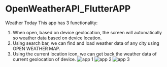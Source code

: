 # OpenWeatherAPI_FlutterAPP
Weather Today
This app has 3 functionality:
1. When open, based on device geolocation, the screen will automatically so weather data based on device location.
2. Using search bar, we can find and load weather data of any city using OPEN WEATHER MAP.
3. Using the current location icon, we can get back the weather data of current geolocation of device.
![app 1](https://github.com/Elma17/OpenWeatherAPI_FlutterAPP/assets/114817868/44f78646-8904-4d18-8d79-77855089e23f)
![app 2](https://github.com/Elma17/OpenWeatherAPI_FlutterAPP/assets/114817868/d32e7230-0315-4ef3-bb1f-267281bc9a11)
![app 3](https://github.com/Elma17/OpenWeatherAPI_FlutterAPP/assets/114817868/3236bfe5-8f60-400d-bd78-0da948ca4cab)

